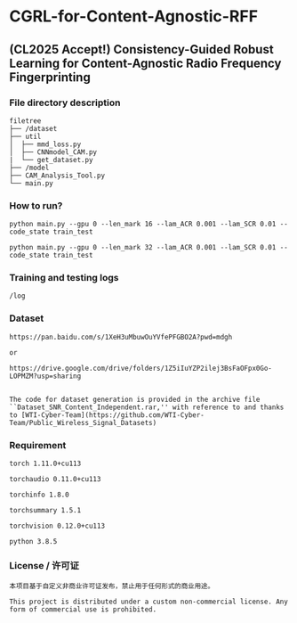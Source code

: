 # CGRL-for-Content-Agnostic-RFF

## (CL2025 Accept!) Consistency-Guided Robust Learning for Content-Agnostic Radio Frequency Fingerprinting

### File directory description

```
filetree 
├── /dataset
├── util
│  ├── mmd_loss.py
│  ├── CNNmodel_CAM.py
|  └── get_dataset.py
├── /model
├── CAM_Analysis_Tool.py
└── main.py
```

### How to run?

```
python main.py --gpu 0 --len_mark 16 --lam_ACR 0.001 --lam_SCR 0.01 --code_state train_test

python main.py --gpu 0 --len_mark 32 --lam_ACR 0.001 --lam_SCR 0.01 --code_state train_test
```

### Training and testing logs

```
/log
```

### Dataset

```
https://pan.baidu.com/s/1XeH3uMbuwOuYVfePFGBO2A?pwd=mdgh

or 

https://drive.google.com/drive/folders/1Z5iIuYZP2ilej3BsFaOFpx0Go-LOPMZM?usp=sharing


The code for dataset generation is provided in the archive file ``Dataset_SNR_Content_Independent.rar,'' with reference to and thanks to [WTI-Cyber-Team](https://github.com/WTI-Cyber-Team/Public_Wireless_Signal_Datasets)
```

### Requirement

```
torch 1.11.0+cu113

torchaudio 0.11.0+cu113

torchinfo 1.8.0

torchsummary 1.5.1

torchvision 0.12.0+cu113

python 3.8.5

```

### License / 许可证

```
本项目基于自定义非商业许可证发布，禁止用于任何形式的商业用途。

This project is distributed under a custom non-commercial license. Any form of commercial use is prohibited.
```
